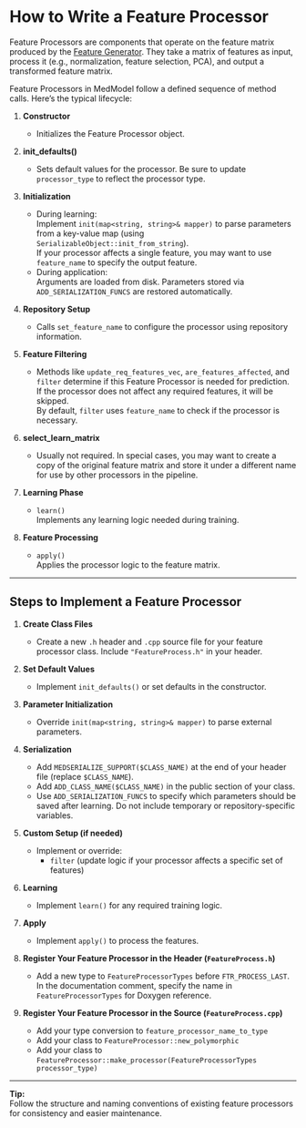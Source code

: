 # How to Write a Feature Processor

Feature Processors are components that operate on the feature matrix produced by the [Feature Generator](../02.Feature%20Generator%20Practical%20Guide). They take a matrix of features as input, process it (e.g., normalization, feature selection, PCA), and output a transformed feature matrix.

Feature Processors in MedModel follow a defined sequence of method calls. Here’s the typical lifecycle:

1. **Constructor**
   - Initializes the Feature Processor object.

2. **init_defaults()**
   - Sets default values for the processor. Be sure to update `processor_type` to reflect the processor type.

3. **Initialization**
   - During learning:  
     Implement `init(map<string, string>& mapper)` to parse parameters from a key-value map (using `SerializableObject::init_from_string`).  
     If your processor affects a single feature, you may want to use `feature_name` to specify the output feature.
   - During application:  
     Arguments are loaded from disk. Parameters stored via `ADD_SERIALIZATION_FUNCS` are restored automatically.

4. **Repository Setup**
   - Calls `set_feature_name` to configure the processor using repository information.

5. **Feature Filtering**
   - Methods like `update_req_features_vec`, `are_features_affected`, and `filter` determine if this Feature Processor is needed for prediction.  
     If the processor does not affect any required features, it will be skipped.  
     By default, `filter` uses `feature_name` to check if the processor is necessary.

6. **select_learn_matrix**
   - Usually not required. In special cases, you may want to create a copy of the original feature matrix and store it under a different name for use by other processors in the pipeline.

7. **Learning Phase**
   - `learn()`  
     Implements any learning logic needed during training.

8. **Feature Processing**
   - `apply()`  
     Applies the processor logic to the feature matrix.

---

## Steps to Implement a Feature Processor

1. **Create Class Files**
   - Create a new `.h` header and `.cpp` source file for your feature processor class. Include `"FeatureProcess.h"` in your header.

2. **Set Default Values**
   - Implement `init_defaults()` or set defaults in the constructor.

3. **Parameter Initialization**
   - Override `init(map<string, string>& mapper)` to parse external parameters.

4. **Serialization**
   - Add `MEDSERIALIZE_SUPPORT($CLASS_NAME)` at the end of your header file (replace `$CLASS_NAME`).
   - Add `ADD_CLASS_NAME($CLASS_NAME)` in the public section of your class.
   - Use `ADD_SERIALIZATION_FUNCS` to specify which parameters should be saved after learning. Do not include temporary or repository-specific variables.

5. **Custom Setup (if needed)**
   - Implement or override:
     - `filter` (update logic if your processor affects a specific set of features)

6. **Learning**
   - Implement `learn()` for any required training logic.

7. **Apply**
   - Implement `apply()` to process the features.

8. **Register Your Feature Processor in the Header (`FeatureProcess.h`)**
   - Add a new type to `FeatureProcessorTypes` before `FTR_PROCESS_LAST`. In the documentation comment, specify the name in `FeatureProcessorTypes` for Doxygen reference.

9. **Register Your Feature Processor in the Source (`FeatureProcess.cpp`)**
   - Add your type conversion to `feature_processor_name_to_type`
   - Add your class to `FeatureProcessor::new_polymorphic`
   - Add your class to `FeatureProcessor::make_processor(FeatureProcessorTypes processor_type)`

---

**Tip:**  
Follow the structure and naming conventions of existing feature processors for consistency and easier maintenance.
